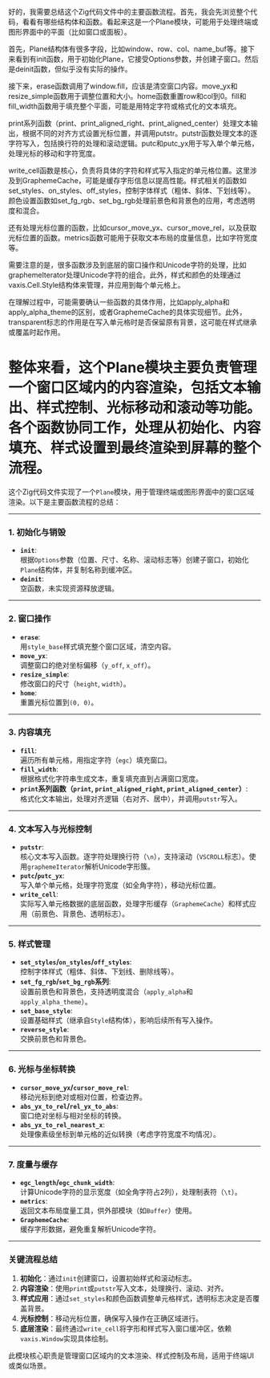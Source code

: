 好的，我需要总结这个Zig代码文件中的主要函数流程。首先，我会先浏览整个代码，看看有哪些结构体和函数。看起来这是一个Plane模块，可能用于处理终端或图形界面中的平面（比如窗口或面板）。

首先，Plane结构体有很多字段，比如window、row、col、name_buf等。接下来看到有init函数，用于初始化Plane，它接受Options参数，并创建子窗口。然后是deinit函数，但似乎没有实际的操作。

接下来，erase函数调用了window.fill，应该是清空窗口内容。move_yx和resize_simple函数用于调整位置和大小。home函数重置row和col到0。fill和fill_width函数用于填充整个平面，可能是用特定字符或格式化的文本填充。

print系列函数（print、print_aligned_right、print_aligned_center）处理文本输出，根据不同的对齐方式设置光标位置，并调用putstr。putstr函数处理文本的逐字符写入，包括换行符的处理和滚动逻辑。putc和putc_yx用于写入单个单元格，处理光标的移动和字符宽度。

write_cell函数是核心，负责将具体的字符和样式写入指定的单元格位置。这里涉及到GraphemeCache，可能是缓存字形信息以提高性能。样式相关的函数如set_styles、on_styles、off_styles，控制字体样式（粗体、斜体、下划线等）。颜色设置函数如set_fg_rgb、set_bg_rgb处理前景色和背景色的应用，考虑透明度和混合。

还有处理光标位置的函数，比如cursor_move_yx、cursor_move_rel，以及获取光标位置的函数。metrics函数可能用于获取文本布局的度量信息，比如字符宽度等。

需要注意的是，很多函数涉及到底层的窗口操作和Unicode字符的处理，比如graphemeIterator处理Unicode字符的组合。此外，样式和颜色的处理通过vaxis.Cell.Style结构体来管理，并应用到每个单元格上。

在理解过程中，可能需要确认一些函数的具体作用，比如apply_alpha和apply_alpha_theme的区别，或者GraphemeCache的具体实现细节。此外，transparent标志的作用是在写入单元格时是否保留原有背景，这可能在样式继承或覆盖时起作用。

整体来看，这个Plane模块主要负责管理一个窗口区域内的内容渲染，包括文本输出、样式控制、光标移动和滚动等功能。各个函数协同工作，处理从初始化、内容填充、样式设置到最终渲染到屏幕的整个流程。
================================================
这个Zig代码文件实现了一个`Plane`模块，用于管理终端或图形界面中的窗口区域渲染。以下是主要函数流程的总结：

---

### **1. 初始化与销毁**
- **`init`**:  
  根据`Options`参数（位置、尺寸、名称、滚动标志等）创建子窗口，初始化`Plane`结构体，并复制名称到缓冲区。
- **`deinit`**:  
  空函数，未实现资源释放逻辑。

---

### **2. 窗口操作**
- **`erase`**:  
  用`style_base`样式填充整个窗口区域，清空内容。
- **`move_yx`**:  
  调整窗口的绝对坐标偏移（`y_off`, `x_off`）。
- **`resize_simple`**:  
  修改窗口的尺寸（`height`, `width`）。
- **`home`**:  
  重置光标位置到`(0, 0)`。

---

### **3. 内容填充**
- **`fill`**:  
  遍历所有单元格，用指定字符（`egc`）填充窗口。
- **`fill_width`**:  
  根据格式化字符串生成文本，重复填充直到占满窗口宽度。
- **`print`系列函数（`print`, `print_aligned_right`, `print_aligned_center`）**:  
  格式化文本输出，处理对齐逻辑（右对齐、居中），并调用`putstr`写入。

---

### **4. 文本写入与光标控制**
- **`putstr`**:  
  核心文本写入函数。逐字符处理换行符（`\n`），支持滚动（`VSCROLL`标志）。使用`graphemeIterator`解析Unicode字形簇。
- **`putc`/`putc_yx`**:  
  写入单个单元格，处理字符宽度（如全角字符），移动光标位置。
- **`write_cell`**:  
  实际写入单元格数据的底层函数，处理字形缓存（`GraphemeCache`）和样式应用（前景色、背景色、透明标志）。

---

### **5. 样式管理**
- **`set_styles`/`on_styles`/`off_styles`**:  
  控制字体样式（粗体、斜体、下划线、删除线等）。
- **`set_fg_rgb`/`set_bg_rgb`系列**:  
  设置前景色和背景色，支持透明度混合（`apply_alpha`和`apply_alpha_theme`）。
- **`set_base_style`**:  
  设置基础样式（继承自`Style`结构体），影响后续所有写入操作。
- **`reverse_style`**:  
  交换前景色和背景色。

---

### **6. 光标与坐标转换**
- **`cursor_move_yx`/`cursor_move_rel`**:  
  移动光标到绝对或相对位置，检查边界。
- **`abs_yx_to_rel`/`rel_yx_to_abs`**:  
  窗口绝对坐标与相对坐标的转换。
- **`abs_yx_to_rel_nearest_x`**:  
  处理像素级坐标到单元格的近似转换（考虑字符宽度不均情况）。

---

### **7. 度量与缓存**
- **`egc_length`/`egc_chunk_width`**:  
  计算Unicode字符的显示宽度（如全角字符占2列），处理制表符（`\t`）。
- **`metrics`**:  
  返回文本布局度量工具，供外部模块（如`Buffer`）使用。
- **`GraphemeCache`**:  
  缓存字形数据，避免重复解析Unicode字符。

---

### **关键流程总结**
1. **初始化**：通过`init`创建窗口，设置初始样式和滚动标志。  
2. **内容渲染**：使用`print`或`putstr`写入文本，处理换行、滚动、对齐。  
3. **样式应用**：通过`set_styles`和颜色函数调整单元格样式，透明标志决定是否覆盖背景。  
4. **光标控制**：移动光标位置，确保写入操作在正确区域进行。  
5. **底层渲染**：最终通过`write_cell`将字形和样式写入窗口缓冲区，依赖`vaxis.Window`实现具体绘制。

此模块核心职责是管理窗口区域内的文本渲染、样式控制及布局，适用于终端UI或类似场景。